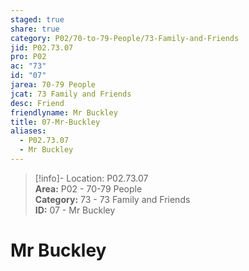 ```yaml
---  
staged: true  
share: true  
category: P02/70-to-79-People/73-Family-and-Friends  
jid: P02.73.07  
pro: P02  
ac: "73"  
id: "07"  
jarea: 70-79 People  
jcat: 73 Family and Friends  
desc: Friend  
friendlyname: Mr Buckley  
title: 07-Mr-Buckley  
aliases:  
  - P02.73.07  
  - Mr Buckley  
---  
```

  
>[!info]- Location: P02.73.07  
>**Area:** P02 - 70-79 People  
>**Category:** 73 - 73 Family and Friends  
>**ID:** 07 - Mr Buckley  
  
# Mr Buckley